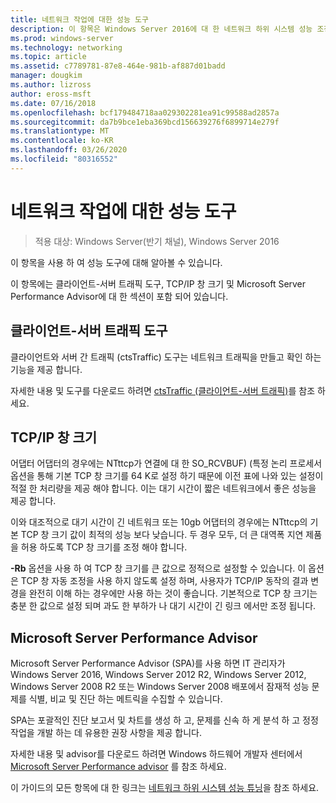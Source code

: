 ```yaml
---
title: 네트워크 작업에 대한 성능 도구
description: 이 항목은 Windows Server 2016에 대 한 네트워크 하위 시스템 성능 조정 가이드의 일부입니다.
ms.prod: windows-server
ms.technology: networking
ms.topic: article
ms.assetid: c7789781-87e8-464e-981b-af887d01badd
manager: dougkim
ms.author: lizross
author: eross-msft
ms.date: 07/16/2018
ms.openlocfilehash: bcf179484718aa029302281ea91c99588ad2857a
ms.sourcegitcommit: da7b9bce1eba369bcd156639276f6899714e279f
ms.translationtype: MT
ms.contentlocale: ko-KR
ms.lasthandoff: 03/26/2020
ms.locfileid: "80316552"
---
```

# <a name="performance-tools-for-network-workloads"></a>네트워크 작업에 대한 성능 도구

>적용 대상: Windows Server(반기 채널), Windows Server 2016

이 항목을 사용 하 여 성능 도구에 대해 알아볼 수 있습니다.

이 항목에는 클라이언트-서버 트래픽 도구, TCP/IP 창 크기 및 Microsoft Server Performance Advisor에 대 한 섹션이 포함 되어 있습니다.

##  <a name="client-to-server-traffic-tool"></a><a name="bkmk_tuning"></a>클라이언트-서버 트래픽 도구

클라이언트와 서버 간 트래픽 \(ctsTraffic\) 도구는 네트워크 트래픽을 만들고 확인 하는 기능을 제공 합니다.

자세한 내용 및 도구를 다운로드 하려면 [ctsTraffic (클라이언트-서버 트래픽)](https://github.com/Microsoft/ctsTraffic)를 참조 하세요.
  
##  <a name="tcpip-window-size"></a><a name="bkmk_size"></a>TCP/IP 창 크기

어댑터 어댑터의 경우에는 NTttcp가 연결에 대 한 SO_RCVBUF\) \(특정 논리 프로세서 옵션을 통해 기본 TCP 창 크기를 64 K로 설정 하기 때문에 이전 표에 나와 있는 설정이 적절 한 처리량을 제공 해야 합니다. 이는 대기 시간이 짧은 네트워크에서 좋은 성능을 제공 합니다.  

이와 대조적으로 대기 시간이 긴 네트워크 또는 10gb 어댑터의 경우에는 NTttcp의 기본 TCP 창 크기 값이 최적의 성능 보다 낮습니다. 두 경우 모두, 더 큰 대역폭 지연 제품을 허용 하도록 TCP 창 크기를 조정 해야 합니다.  

**-Rb** 옵션을 사용 하 여 TCP 창 크기를 큰 값으로 정적으로 설정할 수 있습니다. 이 옵션은 TCP 창 자동 조정을 사용 하지 않도록 설정 하며, 사용자가 TCP/IP 동작의 결과 변경을 완전히 이해 하는 경우에만 사용 하는 것이 좋습니다. 기본적으로 TCP 창 크기는 충분 한 값으로 설정 되며 과도 한 부하가 나 대기 시간이 긴 링크 에서만 조정 됩니다.  

##  <a name="microsoft-server-performance-advisor"></a><a name="bkmk_advisor"></a>Microsoft Server Performance Advisor

Microsoft Server Performance Advisor \(SPA\)를 사용 하면 IT 관리자가 Windows Server 2016, Windows Server 2012 R2, Windows Server 2012, Windows Server 2008 R2 또는 Windows Server 2008 배포에서 잠재적 성능 문제를 식별, 비교 및 진단 하는 메트릭을 수집할 수 있습니다. 

SPA는 포괄적인 진단 보고서 및 차트를 생성 하 고, 문제를 신속 하 게 분석 하 고 정정 작업을 개발 하는 데 유용한 권장 사항을 제공 합니다.  
  
 자세한 내용 및 advisor를 다운로드 하려면 Windows 하드웨어 개발자 센터에서 [Microsoft Server Performance advisor](https://msdn.microsoft.com/library/windows/hardware/dn481522.aspx) 를 참조 하세요.

이 가이드의 모든 항목에 대 한 링크는 [네트워크 하위 시스템 성능 튜닝](net-sub-performance-top.md)을 참조 하세요.